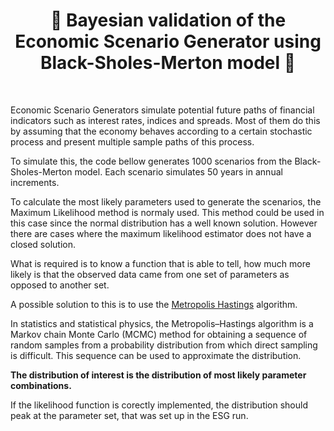 <h1 align="center" style="border-botom: none">
  <b>
  🐍 Bayesian validation of the Economic Scenario Generator using Black-Sholes-Merton model 🐍
 </b>
</h1>

</br>

Economic Scenario Generators simulate potential future paths of financial indicators such as interest rates, indices and spreads. Most of them do this by assuming that the economy behaves according to a certain stochastic process and present multiple sample paths of this process.

To simulate this, the code bellow generates 1000 scenarios from the Black-Sholes-Merton model. Each scenario simulates 50 years in annual increments.

To calculate the most likely parameters used to generate the scenarios, the Maximum Likelihood method is normaly used.
This method could be used in this case since the normal distribution has a well known solution. However there are cases where the maximum likelihood estimator does not have a closed solution. 

What is required is to know a function that is able to tell, how much more likely is that the observed data came from one set of parameters as opposed to another set.

A possible solution to this is to use the [Metropolis Hastings](https://en.wikipedia.org/wiki/Metropolis%E2%80%93Hastings_algorithm) algorithm.

In statistics and statistical physics, the Metropolis–Hastings algorithm is a Markov chain Monte Carlo (MCMC) method for obtaining a sequence of random samples from a probability distribution from which direct sampling is difficult. This sequence can be used to approximate the distribution.

<b> The distribution of interest is the distribution of most likely parameter combinations.</b>  

If the likelihood function is corectly implemented, the distribution should peak at the parameter set, that was set up in the ESG run.
